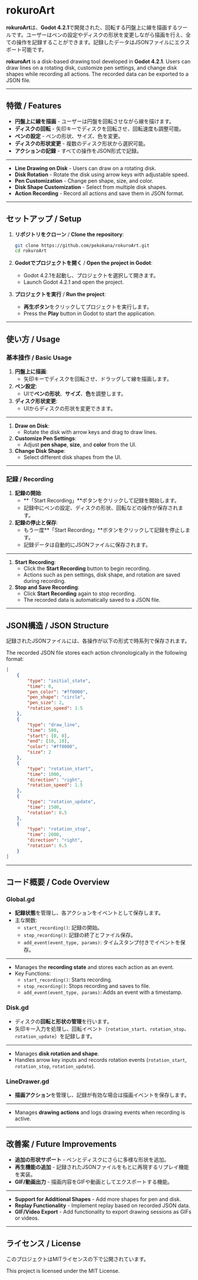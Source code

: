 # rokuroArt

**rokuroArt**は、**Godot 4.2.1**で開発された、回転する円盤上に線を描画するツールです。ユーザーはペンの設定やディスクの形状を変更しながら描画を行え、全ての操作を記録することができます。記録したデータはJSONファイルにエクスポート可能です。

**rokuroArt** is a disk-based drawing tool developed in **Godot 4.2.1**. Users can draw lines on a rotating disk, customize pen settings, and change disk shapes while recording all actions. The recorded data can be exported to a JSON file.

---

## 特徴 / Features

- **円盤上に線を描画** - ユーザーは円盤を回転させながら線を描けます。
- **ディスクの回転** - 矢印キーでディスクを回転させ、回転速度も調整可能。
- **ペンの設定** - ペンの形状、サイズ、色を変更。
- **ディスクの形状変更** - 複数のディスク形状から選択可能。
- **アクションの記録** - すべての操作をJSON形式で記録。

---

- **Line Drawing on Disk** - Users can draw on a rotating disk.
- **Disk Rotation** - Rotate the disk using arrow keys with adjustable speed.
- **Pen Customization** - Change pen shape, size, and color.
- **Disk Shape Customization** - Select from multiple disk shapes.
- **Action Recording** - Record all actions and save them in JSON format.

---

## セットアップ / Setup

1. **リポジトリをクローン** / **Clone the repository**:
   ```bash
   git clone https://github.com/pekokana/rokuroArt.git
   cd rokuroArt
   ```

2. **Godotでプロジェクトを開く** / **Open the project in Godot**:
   - Godot 4.2.1を起動し、プロジェクトを選択して開きます。
   - Launch Godot 4.2.1 and open the project.

3. **プロジェクトを実行** / **Run the project**:
   - **再生ボタン**をクリックしてプロジェクトを実行します。
   - Press the **Play** button in Godot to start the application.

---

## 使い方 / Usage

### 基本操作 / Basic Usage

1. **円盤上に描画**:
   - 矢印キーでディスクを回転させ、ドラッグして線を描画します。
2. **ペン設定**:
   - UIで**ペンの形状**、**サイズ**、**色**を調整します。
3. **ディスク形状変更**:
   - UIからディスクの形状を変更できます。

---

1. **Draw on Disk**:
   - Rotate the disk with arrow keys and drag to draw lines.
2. **Customize Pen Settings**:
   - Adjust **pen shape**, **size**, and **color** from the UI.
3. **Change Disk Shape**:
   - Select different disk shapes from the UI.

---

### 記録 / Recording

1. **記録の開始**:
   - **「Start Recording」**ボタンをクリックして記録を開始します。
   - 記録中にペンの設定、ディスクの形状、回転などの操作が保存されます。
2. **記録の停止と保存**:
   - もう一度**「Start Recording」**ボタンをクリックして記録を停止します。
   - 記録データは自動的にJSONファイルに保存されます。

---

1. **Start Recording**:
   - Click the **Start Recording** button to begin recording.
   - Actions such as pen settings, disk shape, and rotation are saved during recording.
2. **Stop and Save Recording**:
   - Click **Start Recording** again to stop recording.
   - The recorded data is automatically saved to a JSON file.

---

## JSON構造 / JSON Structure

記録されたJSONファイルには、各操作が以下の形式で時系列で保存されます。

The recorded JSON file stores each action chronologically in the following format:

```json
[
    {
        "type": "initial_state",
        "time": 0,
        "pen_color": "#ff0000",
        "pen_shape": "circle",
        "pen_size": 2,
        "rotation_speed": 1.5
    },
    {
        "type": "draw_line",
        "time": 500,
        "start": [0, 0],
        "end": [10, 10],
        "color": "#ff0000",
        "size": 2
    },
    {
        "type": "rotation_start",
        "time": 1000,
        "direction": "right",
        "rotation_speed": 1.5
    },
    {
        "type": "rotation_update",
        "time": 1500,
        "rotation": 0.5
    },
    {
        "type": "rotation_stop",
        "time": 2000,
        "direction": "right",
        "rotation": 0.5
    }
]
```

---

## コード概要 / Code Overview

### Global.gd

- **記録状態**を管理し、各アクションをイベントとして保存します。
- 主な関数:
  - `start_recording()`: 記録の開始。
  - `stop_recording()`: 記録の終了とファイル保存。
  - `add_event(event_type, params)`: タイムスタンプ付きでイベントを保存。

---

- Manages the **recording state** and stores each action as an event.
- Key Functions:
  - `start_recording()`: Starts recording.
  - `stop_recording()`: Stops recording and saves to file.
  - `add_event(event_type, params)`: Adds an event with a timestamp.

### Disk.gd

- ディスクの**回転と形状の管理**を行います。
- 矢印キー入力を処理し、回転イベント（`rotation_start`、`rotation_stop`、`rotation_update`）を記録します。

---

- Manages **disk rotation and shape**.
- Handles arrow key inputs and records rotation events (`rotation_start`, `rotation_stop`, `rotation_update`).

### LineDrawer.gd

- **描画アクション**を管理し、記録が有効な場合は描画イベントを保存します。

---

- Manages **drawing actions** and logs drawing events when recording is active.

---

## 改善案 / Future Improvements

- **追加の形状サポート** - ペンとディスクにさらに多様な形状を追加。
- **再生機能の追加** - 記録されたJSONファイルをもとに再現するリプレイ機能を実装。
- **GIF/動画出力** - 描画内容をGIFや動画としてエクスポートする機能。

---

- **Support for Additional Shapes** - Add more shapes for pen and disk.
- **Replay Functionality** - Implement replay based on recorded JSON data.
- **GIF/Video Export** - Add functionality to export drawing sessions as GIFs or videos.

---

## ライセンス / License

このプロジェクトはMITライセンスの下で公開されています。

This project is licensed under the MIT License.
